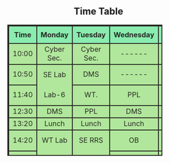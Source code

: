 <!DOCTYPE html>
<html lang="en">
<head>
    <meta charset="UTF-8">
    <meta http-equiv="X-UA-Compatible" content="IE=edge">
    <meta name="viewport" content="width=device-width, initial-scale=1.0">
    <title>IV Sem Time Table</title>
    <style>
        h2{
            padding-left: 30%;
        }
        table{
            width: 70%;
            height: 300px;
            background-color: rgb(177, 231, 156);
            color: rgb(39, 41, 35);
            border-collapse: collapse;
            text-align: center;
        }
        table,th,td{
            border: 2px solid;
        }
        th{
            background-color: rgb(138, 236, 175);
            height: 40px;
        }
        #lab{
            border-bottom: 0px;
        }
        #lab1{
            border-top: 0px;
        }
    </style>
</head>
<body>
    <h2>Time Table</h2>
    <table>
        <thead>
            <tr>
                <th>Time</th>
                <th>Monday</th>
                <th>Tuesday</th>
                <th>Wednesday</th>
                <th>Thursday</th>
                <th>Friday</th>
                <th>Saturday</th>
            </tr>
        </thead>
        <tbody>
           <tr>
               <td>10:00</td>
               <td>Cyber Sec.</td>
               <td>Cyber Sec.</td>
               <td>------</td>
               <td>------</td>
               <td>DMS</td>
               <td>OS</td>
           </tr>
           <tr>
               <td>10:50</td>
               <td id="lab">SE Lab</td>
               <td>DMS</td>
               <td>------</td>
               <td>OB</td>
               <td id="lab">SE RRS</td>
               <td>OS</td>
           </tr>
           <tr>
               <td>11:40</td>
               <td id="lab1">Lab-6</td>
               <td>WT.</td>
               <td>PPL</td>
               <td>WT</td>
               <td id="lab1">CS-Hall</td>
               <td>OB</td>
           </tr>
           <tr>
               <td>12:30</td>
               <td>DMS</td>
               <td>PPL</td>
               <td>DMS</td>
               <td>OS</td>
               <td>WT</td>
               <td>------</td>
           </tr>
           <tr>
               <td>13:20</td>
               <td>Lunch</td>
               <td>Lunch</td>
               <td>Lunch</td>
               <td>Lunch</td>
               <td>Lunch</td>
               <td>Lunch</td>
           </tr>
           <tr>
               <td>14:20</td>
               <td id="lab">WT Lab</td>
               <td id="lab">SE RRS</td>
               <td>OB</td>
               <td>PPL</td>
               <td>------</td>
               <td>------</td>
           </tr>
           <tr>
               <td>15:10</td>
               <td id="lab1">Lab-1</td>
               <td id="lab1">CS-Hall</td>
               <td>------</td>
               <td>------</td>
               <td>------</td>
               <td>------</td>
           </tr>
        </tbody>
    </table>
</body>
</html>
